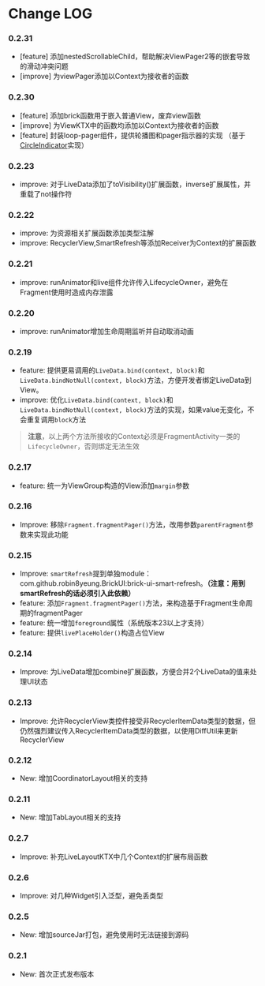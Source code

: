 # Change LOG

### 0.2.31

- [feature] 添加nestedScrollableChild，帮助解决ViewPager2等的嵌套导致的滑动冲突问题
- [improve] 为viewPager添加以Context为接收者的函数

### 0.2.30

- [feature] 添加brick函数用于嵌入普通View，废弃view函数
- [improve] 为ViewKTX中的函数均添加以Context为接收者的函数
- [feature] 封装loop-pager组件，提供轮播图和pager指示器的实现 （基于[CircleIndicator](https://github.com/ongakuer/CircleIndicator)实现）

### 0.2.23

- improve: 对于LiveData<Boolean>添加了toVisibility()扩展函数，inverse扩展属性，并重载了not操作符

### 0.2.22

- improve: 为资源相关扩展函数添加类型注解
- improve: RecyclerView,SmartRefresh等添加Receiver为Context的扩展函数

### 0.2.21

- improve: runAnimator和live组件允许传入LifecycleOwner，避免在Fragment使用时造成内存泄露

### 0.2.20

- improve: runAnimator增加生命周期监听并自动取消动画

### 0.2.19

- feature: 提供更易调用的`LiveData.bind(context, block)`和`LiveData.bindNotNull(context, block)`方法，方便开发者绑定LiveData到View。
- improve: 优化`LiveData.bind(context, block)`和`LiveData.bindNotNull(context, block)`方法的实现，如果value无变化，不会重复调用`block`方法
> **注意**，以上两个方法所接收的Context必须是FragmentActivity一类的`LifecycleOwner`，否则绑定无法生效

### 0.2.17

- feature: 统一为ViewGroup构造的View添加`margin`参数

### 0.2.16

- Improve: 移除`Fragment.fragmentPager()`方法，改用参数`parentFragment`参数来实现此功能

### 0.2.15

- Improve: `smartRefresh`提到单独module：com.github.robin8yeung.BrickUI:brick-ui-smart-refresh。**（注意：用到smartRefresh的话必须引入此依赖）**
- feature: 添加`Fragment.fragmentPager()`方法，来构造基于Fragment生命周期的fragmentPager
- feature: 统一增加`foreground`属性（系统版本23以上才支持）
- feature: 提供`livePlaceHolder()`构造占位View

### 0.2.14

- Improve: 为LiveData增加combine扩展函数，方便合并2个LiveData的值来处理UI状态

### 0.2.13

- Improve: 允许RecyclerView类控件接受非RecyclerItemData类型的数据，但仍然强烈建议传入RecyclerItemData类型的数据，以使用DiffUtil来更新RecyclerView

### 0.2.12

- New: 增加CoordinatorLayout相关的支持

### 0.2.11

- New: 增加TabLayout相关的支持

### 0.2.7

- Improve: 补充LiveLayoutKTX中几个Context的扩展布局函数

### 0.2.6

- Improve: 对几种Widget引入泛型，避免丢类型

### 0.2.5

- New: 增加sourceJar打包，避免使用时无法链接到源码

### 0.2.1

- New: 首次正式发布版本
